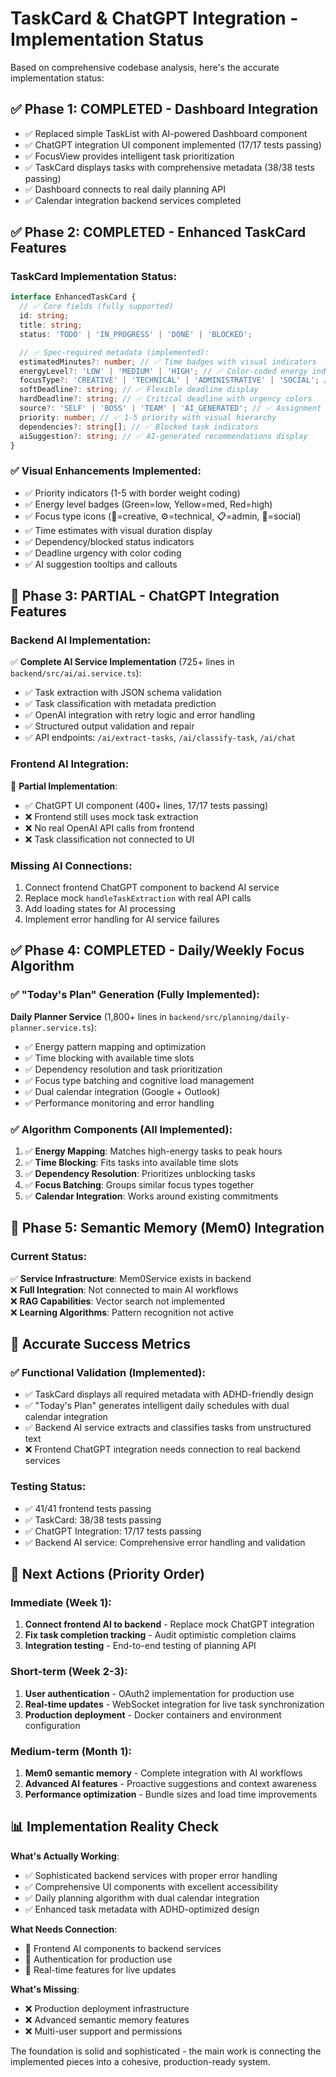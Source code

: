 # TaskCard & ChatGPT Integration - Implementation Status

Based on comprehensive codebase analysis, here's the accurate implementation status:

## ✅ Phase 1: COMPLETED - Dashboard Integration

- ✅ Replaced simple TaskList with AI-powered Dashboard component
- ✅ ChatGPT integration UI component implemented (17/17 tests passing)
- ✅ FocusView provides intelligent task prioritization
- ✅ TaskCard displays tasks with comprehensive metadata (38/38 tests passing)
- ✅ Dashboard connects to real daily planning API
- ✅ Calendar integration backend services completed

## ✅ Phase 2: COMPLETED - Enhanced TaskCard Features

### TaskCard Implementation Status:

```typescript
interface EnhancedTaskCard {
  // ✅ Core fields (fully supported)
  id: string;
  title: string;
  status: 'TODO' | 'IN_PROGRESS' | 'DONE' | 'BLOCKED';

  // ✅ Spec-required metadata (implemented):
  estimatedMinutes?: number; // ✅ Time badges with visual indicators
  energyLevel?: 'LOW' | 'MEDIUM' | 'HIGH'; // ✅ Color-coded energy indicators
  focusType?: 'CREATIVE' | 'TECHNICAL' | 'ADMINISTRATIVE' | 'SOCIAL'; // ✅ Icon-based focus types
  softDeadline?: string; // ✅ Flexible deadline display
  hardDeadline?: string; // ✅ Critical deadline with urgency colors
  source?: 'SELF' | 'BOSS' | 'TEAM' | 'AI_GENERATED'; // ✅ Assignment source badges
  priority: number; // ✅ 1-5 priority with visual hierarchy
  dependencies?: string[]; // ✅ Blocked task indicators
  aiSuggestion?: string; // ✅ AI-generated recommendations display
}
```

### ✅ Visual Enhancements Implemented:

- ✅ Priority indicators (1-5 with border weight coding)
- ✅ Energy level badges (Green=low, Yellow=med, Red=high)
- ✅ Focus type icons (🎨=creative, ⚙️=technical, 📋=admin, 👥=social)
- ✅ Time estimates with visual duration display
- ✅ Dependency/blocked status indicators
- ✅ Deadline urgency with color coding
- ✅ AI suggestion tooltips and callouts

## 🔄 Phase 3: PARTIAL - ChatGPT Integration Features

### Backend AI Implementation:

✅ **Complete AI Service Implementation** (725+ lines in `backend/src/ai/ai.service.ts`):

- ✅ Task extraction with JSON schema validation
- ✅ Task classification with metadata prediction
- ✅ OpenAI integration with retry logic and error handling
- ✅ Structured output validation and repair
- ✅ API endpoints: `/ai/extract-tasks`, `/ai/classify-task`, `/ai/chat`

### Frontend AI Integration:

🔄 **Partial Implementation**:

- ✅ ChatGPT UI component (400+ lines, 17/17 tests passing)
- ❌ Frontend still uses mock task extraction
- ❌ No real OpenAI API calls from frontend
- ❌ Task classification not connected to UI

### Missing AI Connections:

1. Connect frontend ChatGPT component to backend AI service
2. Replace mock `handleTaskExtraction` with real API calls
3. Add loading states for AI processing
4. Implement error handling for AI service failures

## ✅ Phase 4: COMPLETED - Daily/Weekly Focus Algorithm

### ✅ "Today's Plan" Generation (Fully Implemented):

**Daily Planner Service** (1,800+ lines in `backend/src/planning/daily-planner.service.ts`):

- ✅ Energy pattern mapping and optimization
- ✅ Time blocking with available time slots
- ✅ Dependency resolution and task prioritization
- ✅ Focus type batching and cognitive load management
- ✅ Dual calendar integration (Google + Outlook)
- ✅ Performance monitoring and error handling

### ✅ Algorithm Components (All Implemented):

1. ✅ **Energy Mapping**: Matches high-energy tasks to peak hours
2. ✅ **Time Blocking**: Fits tasks into available time slots
3. ✅ **Dependency Resolution**: Prioritizes unblocking tasks
4. ✅ **Focus Batching**: Groups similar focus types together
5. ✅ **Calendar Integration**: Works around existing commitments

## 🧠 Phase 5: Semantic Memory (Mem0) Integration

### Current Status:

✅ **Service Infrastructure**: Mem0Service exists in backend  
❌ **Full Integration**: Not connected to main AI workflows  
❌ **RAG Capabilities**: Vector search not implemented  
❌ **Learning Algorithms**: Pattern recognition not active

## 🎯 Accurate Success Metrics

### ✅ Functional Validation (Implemented):

- ✅ TaskCard displays all required metadata with ADHD-friendly design
- ✅ "Today's Plan" generates intelligent daily schedules with dual calendar integration
- ✅ Backend AI service extracts and classifies tasks from unstructured text
- ❌ Frontend ChatGPT integration needs connection to real backend services

### Testing Status:

- ✅ 41/41 frontend tests passing
- ✅ TaskCard: 38/38 tests passing
- ✅ ChatGPT Integration: 17/17 tests passing
- ✅ Backend AI service: Comprehensive error handling and validation

## 🚀 Next Actions (Priority Order)

### Immediate (Week 1):

1. **Connect frontend AI to backend** - Replace mock ChatGPT integration
2. **Fix task completion tracking** - Audit optimistic completion claims
3. **Integration testing** - End-to-end testing of planning API

### Short-term (Week 2-3):

1. **User authentication** - OAuth2 implementation for production use
2. **Real-time updates** - WebSocket integration for live task synchronization
3. **Production deployment** - Docker containers and environment configuration

### Medium-term (Month 1):

1. **Mem0 semantic memory** - Complete integration with AI workflows
2. **Advanced AI features** - Proactive suggestions and context awareness
3. **Performance optimization** - Bundle sizes and load time improvements

## 📊 Implementation Reality Check

**What's Actually Working**:

- ✅ Sophisticated backend services with proper error handling
- ✅ Comprehensive UI components with excellent accessibility
- ✅ Daily planning algorithm with dual calendar integration
- ✅ Enhanced task metadata with ADHD-optimized design

**What Needs Connection**:

- 🔄 Frontend AI components to backend services
- 🔄 Authentication for production use
- 🔄 Real-time features for live updates

**What's Missing**:

- ❌ Production deployment infrastructure
- ❌ Advanced semantic memory features
- ❌ Multi-user support and permissions

The foundation is solid and sophisticated - the main work is connecting the implemented pieces into a cohesive, production-ready system.
